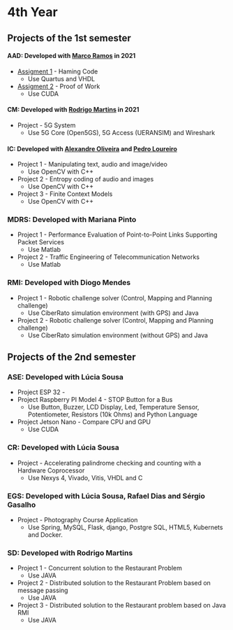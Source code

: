 # 4th Year

## Projects of the 1st semester

#### AAD: Developed with [Marco Ramos](https://github.com/MarcoASRamos) in 2021
* [Assigment 1](https://github.com/RaquelPinto2000/4ano/tree/main/1%20semestre/AAD/Pratica/Assigment1-Project) - Haming Code 
    - Use Quartus and VHDL
* [Assigment 2](https://github.com/RaquelPinto2000/4ano/tree/main/1%20semestre/AAD/Pratica/Assigment2-Project) - Proof of Work 
    - Use CUDA

#### CM: Developed with [Rodrigo Martins]() in 2021
* Project - 5G System 
    - Use 5G Core (Open5GS), 5G Access (UERANSIM) and Wireshark

#### IC: Developed with [Alexandre Oliveira]() and [Pedro Loureiro]()
* Project 1 - Manipulating text, audio and image/video 
    - Use OpenCV with C++
* Project 2 - Entropy coding of audio and images 
    - Use OpenCV with C++
* Project 3 - Finite Context Models 
    - Use OpenCV with C++ 

### MDRS: Developed with Mariana Pinto
* Project 1 - Performance Evaluation of Point-to-Point Links Supporting Packet Services 
    - Use Matlab
* Project 2 - Traffic Engineering of Telecommunication Networks 
    - Use Matlab

### RMI: Developed with Diogo Mendes
* Project 1 - Robotic challenge solver (Control, Mapping and Planning challenge) 
    - Use CiberRato simulation environment (with GPS) and Java
* Project 2 - Robotic challenge solver (Control, Mapping and Planning challenge) 
    - Use CiberRato simulation environment (without GPS) and Java

## Projects of the 2nd semester

### ASE: Developed with Lúcia Sousa
* Project ESP 32 - 
* Project Raspberry PI Model 4 - STOP Button for a Bus
    - Use Button, Buzzer, LCD Display, Led, Temperature Sensor, Potentiometer, Resistors (10k Ohms) and Python Language
* Project Jetson Nano - Compare CPU and GPU 
    - Use CUDA

### CR: Developed with Lúcia Sousa
* Project - Accelerating palindrome checking and counting with a Hardware Coprocessor 
    - Use Nexys 4, Vivado, Vitis, VHDL and C

### EGS: Developed with Lúcia Sousa, Rafael Dias and Sérgio Gasalho
* Project - Photography Course Application 
    - Use Spring, MySQL, Flask, django, Postgre SQL, HTML5, Kubernets and Docker.

### SD: Developed with Rodrigo Martins
* Project 1 - Concurrent solution to the Restaurant Problem 
    - Use JAVA
* Project 2 - Distributed solution to the Restaurant Problem based on message passing 
    - Use JAVA
* Project 3 - Distributed solution to the Restaurant problem based on Java RMI
    - Use JAVA

